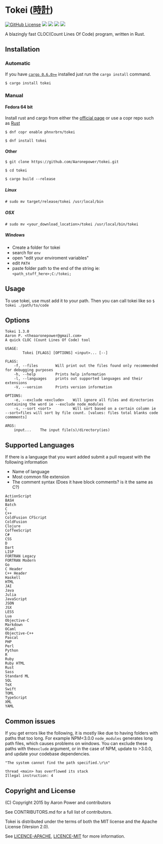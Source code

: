 # Tokei ([時計](https://en.wiktionary.org/wiki/%E6%99%82%E8%A8%88))

[![GitHub License](https://img.shields.io/github/license/Aaronepower/tokei.svg)](http://github.com/Aaronepower/tokei/blob/master/LICENSE)
[![](https://img.shields.io/github/release/Aaronepower/tokei.svg)](https://github.com/Aaronepower/tokei/releases/tag/1.1.1/)
[![](https://img.shields.io/travis/Aaronepower/tokei.svg)](https://travis-ci.org/Aaronepower/tokei)
[![](https://img.shields.io/github/downloads/Aaronepower/tokei/latest/total.svg)](https://github.com/Aaronepower/tokei/releases/)
[![](https://img.shields.io/github/issues-raw/Aaronepower/tokei.svg)](http://github.com/Aaronepower/tokei/issues)

A blazingly fast CLOC(Count Lines Of Code) program, written in Rust.

## Installation

### Automatic
If you have [`cargo 0.6.0>=`](https://www.rust-lang.org/downloads.html) installed just run the `cargo install` command.

```
$ cargo install tokei
```

### Manual

#### Fedora 64 bit
Install rust and cargo from either the [official page](https://www.rust-lang.org) or use a copr repo such as [Rust](https://copr.fedoraproject.org/coprs/phnxrbrn/rust/)

`$ dnf copr enable phnxrbrn/tokei`

`$ dnf install tokei`


#### Other
`$ git clone https://github.com/Aaronepower/tokei.git`

`$ cd tokei`

`$ cargo build --release`

##### Linux
`# sudo mv target/release/tokei /usr/local/bin`

##### OSX
`# sudo mv <your_download_location>/tokei /usr/local/bin/tokei`

##### Windows
- Create a folder for tokei
- search for `env`
- open "edit your enviroment variables"
- edit `PATH`
- paste folder path to the end of the string ie: `<path_stuff_here>;C:/tokei;`

## Usage

To use tokei, use must add it to your path. Then you can call tokei like so
`$ tokei ./path/to/code`

## Options
```
Tokei 1.3.0
Aaron P. <theaaronepower@gmail.com>
A quick CLOC (Count Lines Of Code) tool

USAGE:
        Tokei [FLAGS] [OPTIONS] <input>... [--]

FLAGS:
    -f, --files        Will print out the files found only recommended for debugging purposes
    -h, --help         Prints help information
    -l, --languages    prints out supported languages and their extensions
    -V, --version      Prints version information

OPTIONS:
    -e, --exclude <exclude>    Will ignore all files and directories containing the word ie --exclude node_modules
    -s, --sort <sort>          Will sort based on a certain column ie --sort=files will sort by file count. [values: files total blanks code commments]

ARGS:
    input...    The input file(s)/directory(ies)

```

## Supported Languages

If there is a language that you want added submit a pull request with the following information

- Name of language
- Most common file extension
- The comment syntax (Does it have block comments? is it the same as C?)

```
ActionScript
BASH
Batch
C
C++
ColdFusion CFScript
ColdFusion
Clojure
CoffeeScript
C#
CSS
D
Dart
LISP
FORTRAN Legacy
FORTRAN Modern
Go
C Header
C++ Header
Haskell
HTML
JAI
Java
Julia
JavaScript
JSON
JSX
LESS
Lua
Objective-C
Markdown
OCaml
Objective-C++
Pascal
PHP
Perl
Python
R
Ruby
Ruby HTML
Rust
Sass
Standard ML
SQL
TeX
Swift
TOML
TypeScript
XML
YAML
```

## Common issues

If you get errors like the following, it is mostly like due to having folders with paths that too long. For example NPM<3.0.0 `node_modules` generates long path files, which causes problems on windows. You can exclude these paths with the`exclude` argument, or in the case of NPM, update to >3.0.0, and update your codebase dependencies.
```
"The system cannot find the path specified.\r\n"
```
```
thread <main> has overflowed its stack
Illegal instruction: 4
```

## Copyright and License
(C) Copyright 2015 by Aaron Power and contributors

See CONTRIBUTORS.md for a full list of contributors.

Tokei is distributed under the terms of both the MIT license and the Apache License (Version 2.0).

See [LICENCE-APACHE](./LICENCE-APACHE), [LICENCE-MIT](./LICENCE-MIT) for more information.
